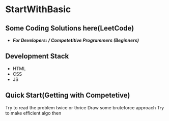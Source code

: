 # StartWithBasic


## Some Coding Solutions here(LeetCode)

* _**For Developers: / Competetitive Programmers (Beginners)**_ 

## Development Stack
* HTML
* CSS
* JS

## Quick Start(Getting with Competetive)
Try to read the problem twice or thrice 
Draw some bruteforce approach 
Try to make efficient algo then

